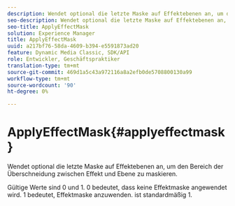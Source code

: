 ```yaml
---
description: Wendet optional die letzte Maske auf Effektebenen an, um den Bereich der Überschneidung zwischen Effekt und Ebene zu maskieren.
seo-description: Wendet optional die letzte Maske auf Effektebenen an, um den Bereich der Überschneidung zwischen Effekt und Ebene zu maskieren.
seo-title: ApplyEffectMask
solution: Experience Manager
title: ApplyEffectMask
uuid: a217bf76-58da-4609-b394-e5591873ad20
feature: Dynamic Media Classic, SDK/API
role: Entwickler, Geschäftspraktiker
translation-type: tm+mt
source-git-commit: 469d1a5c43a972116a8a2efb0de5708800130a99
workflow-type: tm+mt
source-wordcount: '90'
ht-degree: 0%

---
```



# ApplyEffectMask{#applyeffectmask}

Wendet optional die letzte Maske auf Effektebenen an, um den Bereich der Überschneidung zwischen Effekt und Ebene zu maskieren.

Gültige Werte sind 0 und 1. 0 bedeutet, dass keine Effektmaske angewendet wird. 1 bedeutet, Effektmaske anzuwenden. ist standardmäßig 1.
